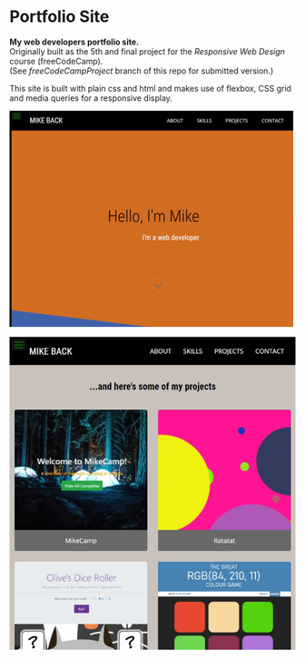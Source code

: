 # Portfolio Site
**My web developers portfolio site.**<br>
Originally built as the 5th and final project for the *Responsive Web Design* course (freeCodeCamp).<br>
(See *freeCodeCampProject* branch of this repo for submitted version.)

This site is built with plain css and html and makes use of flexbox, CSS grid and media queries for a responsive display.  

![Animated screenshot](https://github.com/MakeItBack/Portfolio-Site-fCC/blob/master/portfolio_screenshot.gif)

![Portfolio screenshot](https://github.com/MakeItBack/Portfolio-Site-fCC/blob/master/portfolio%20screenshot.jpg)
